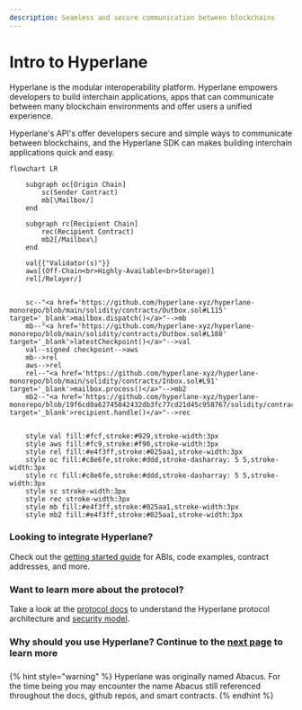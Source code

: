 ```yaml
---
description: Seamless and secure communication between blockchains
---
```


# Intro to Hyperlane

Hyperlane is the modular interoperability platform. Hyperlane empowers developers to build interchain applications, apps that can communicate between many blockchain environments and offer users a unified experience.&#x20;

Hyperlane's API's offer developers secure and simple ways to communicate between blockchains, and the Hyperlane SDK can makes building interchain applications quick and easy. &#x20;



```mermaid
flowchart LR
    
    subgraph oc[Origin Chain]
        sc(Sender Contract) 
        mb[\Mailbox/]
    end
    
    subgraph rc[Recipient Chain]
        rec(Recipient Contract)
        mb2[/Mailbox\]
    end

    val{{"Validator(s)"}}
    aws[(Off-Chain<br>Highly-Available<br>Storage)]
    rel[/Relayer/]

    
    sc--"<a href='https://github.com/hyperlane-xyz/hyperlane-monorepo/blob/main/solidity/contracts/Outbox.sol#L115' target='_blank'>mailbox.dispatch()</a>"-->mb
    mb--"<a href='https://github.com/hyperlane-xyz/hyperlane-monorepo/blob/main/solidity/contracts/Outbox.sol#L188' target='_blank'>latestCheckpoint()</a>"-->val
    val--signed checkpoint-->aws
    mb-->rel
    aws-->rel
    rel--"<a href='https://github.com/hyperlane-xyz/hyperlane-monorepo/blob/main/solidity/contracts/Inbox.sol#L91' target='_blank'>mailbox.process()</a>"-->mb2
    mb2--"<a href='https://github.com/hyperlane-xyz/hyperlane-monorepo/blob/19f6cd0a62745042432db3fc77cd21d45c958767/solidity/contracts/Inbox.sol#L141' target='_blank'>recipient.handle()</a>"-->rec

    
    style val fill:#fcf,stroke:#929,stroke-width:3px
    style aws fill:#fc9,stroke:#f90,stroke-width:3px
    style rel fill:#e4f3ff,stroke:#025aa1,stroke-width:3px 
    style oc fill:#c8e6fe,stroke:#ddd,stroke-dasharray: 5 5,stroke-width:3px
    style rc fill:#c8e6fe,stroke:#ddd,stroke-dasharray: 5 5,stroke-width:3px
    style sc stroke-width:3px
    style rec stroke-width:3px
    style mb fill:#e4f3ff,stroke:#025aa1,stroke-width:3px
    style mb2 fill:#e4f3ff,stroke:#025aa1,stroke-width:3px
```



### Looking to integrate Hyperlane?

Check out the [getting started guide](developers/getting-started.md) for ABIs, code examples, contract addresses, and more.

### Want to learn more about the protocol?

Take a look at the [protocol docs](protocol/overview.md) to understand the Hyperlane protocol architecture and [security model](protocol/security/).

### Why should you use Hyperlane? Continue to the [next page](introduction/why-hyperlane/) to learn more

### &#x20;

{% hint style="warning" %}
Hyperlane was originally named Abacus. For the time being you may encounter the name Abacus still referenced throughout the docs, github repos, and smart contracts.&#x20;
{% endhint %}
